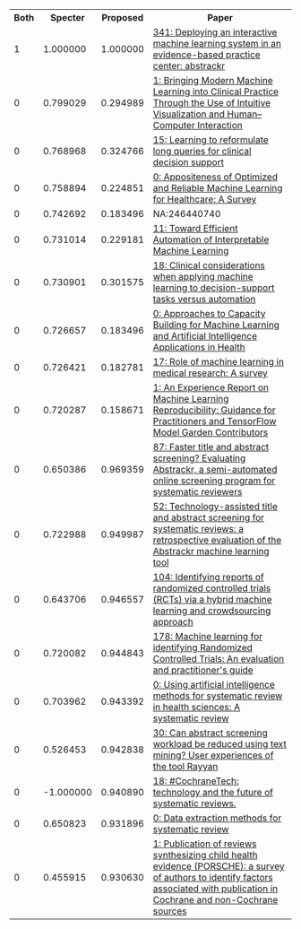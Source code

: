 <html><table><tr>
<th>Both</th>
<th>Specter</th>
<th>Proposed</th>
<th>Paper</th>
</tr>
<tr>
<td>1</td>
<td>1.000000</td>
<td>1.000000</td>
<td><a href="https://www.semanticscholar.org/paper/d2972fa779c91162f447d1e15540fba0df4cb547">341: Deploying an interactive machine learning system in an evidence-based practice center: abstrackr</a></td>
</tr>
<tr>
<td>0</td>
<td>0.799029</td>
<td>0.294989</td>
<td><a href="https://www.semanticscholar.org/paper/e9b8edcbd10ea1bb92434f1347f9769167b13c4d">1: Bringing Modern Machine Learning into Clinical Practice Through the Use of Intuitive Visualization and Human–Computer Interaction</a></td>
</tr>
<tr>
<td>0</td>
<td>0.768968</td>
<td>0.324766</td>
<td><a href="https://www.semanticscholar.org/paper/ed5aa527cb1177c6f4bd4c7415ccff99e11fd637">15: Learning to reformulate long queries for clinical decision support</a></td>
</tr>
<tr>
<td>0</td>
<td>0.758894</td>
<td>0.224851</td>
<td><a href="https://www.semanticscholar.org/paper/764df4214a830d5f5030aa03ac6724932ac4507e">0: Appositeness of Optimized and Reliable Machine Learning for Healthcare: A Survey</a></td>
</tr>
<tr>
<td>0</td>
<td>0.742692</td>
<td>0.183496</td>
<td>NA:246440740</td>
</tr>
<tr>
<td>0</td>
<td>0.731014</td>
<td>0.229181</td>
<td><a href="https://www.semanticscholar.org/paper/998e4fdad6db1ece8f07b5f24d7f3571a2602972">11: Toward Efficient Automation of Interpretable Machine Learning</a></td>
</tr>
<tr>
<td>0</td>
<td>0.730901</td>
<td>0.301575</td>
<td><a href="https://www.semanticscholar.org/paper/fd17c888947df34f2612ee96f29591ee967351fe">18: Clinical considerations when applying machine learning to decision-support tasks versus automation</a></td>
</tr>
<tr>
<td>0</td>
<td>0.726657</td>
<td>0.183496</td>
<td><a href="https://www.semanticscholar.org/paper/bbfdbe7d30d986c6d7057d88178047c36b419201">0: Approaches to Capacity Building for Machine Learning and Artificial Intelligence Applications in Health</a></td>
</tr>
<tr>
<td>0</td>
<td>0.726421</td>
<td>0.182781</td>
<td><a href="https://www.semanticscholar.org/paper/aa5e5ddd603e9f1454e3e0d333819fab9f9ee355">17: Role of machine learning in medical research: A survey</a></td>
</tr>
<tr>
<td>0</td>
<td>0.720287</td>
<td>0.158671</td>
<td><a href="https://www.semanticscholar.org/paper/5a8fdbf82b043a84f1d8b868f37b74255e1858b3">1: An Experience Report on Machine Learning Reproducibility: Guidance for Practitioners and TensorFlow Model Garden Contributors</a></td>
</tr>
<tr>
<td>0</td>
<td>0.650386</td>
<td>0.969359</td>
<td><a href="https://www.semanticscholar.org/paper/0f055179558102d2c8945757b18c9e8386bfcd18">87: Faster title and abstract screening? Evaluating Abstrackr, a semi-automated online screening program for systematic reviewers</a></td>
</tr>
<tr>
<td>0</td>
<td>0.722988</td>
<td>0.949987</td>
<td><a href="https://www.semanticscholar.org/paper/77de6cf94a73f6f637ac7ed8bccbded5f0e2739b">52: Technology-assisted title and abstract screening for systematic reviews: a retrospective evaluation of the Abstrackr machine learning tool</a></td>
</tr>
<tr>
<td>0</td>
<td>0.643706</td>
<td>0.946557</td>
<td><a href="https://www.semanticscholar.org/paper/92e5852ecc8076460b86c83c06e9374e38b054d8">104: Identifying reports of randomized controlled trials (RCTs) via a hybrid machine learning and crowdsourcing approach</a></td>
</tr>
<tr>
<td>0</td>
<td>0.720082</td>
<td>0.944843</td>
<td><a href="https://www.semanticscholar.org/paper/b646ba235ba49ed545c7903dd033b50e3fa99f34">178: Machine learning for identifying Randomized Controlled Trials: An evaluation and practitioner's guide</a></td>
</tr>
<tr>
<td>0</td>
<td>0.703962</td>
<td>0.943392</td>
<td><a href="https://www.semanticscholar.org/paper/eba7c0cecafefa8325aa7d8da70ef2a030d401eb">0: Using artificial intelligence methods for systematic review in health sciences: A systematic review</a></td>
</tr>
<tr>
<td>0</td>
<td>0.526453</td>
<td>0.942838</td>
<td><a href="https://www.semanticscholar.org/paper/b3088ef4e912b1801bd501ea6c9a3f990902eb6d">30: Can abstract screening workload be reduced using text mining? User experiences of the tool Rayyan</a></td>
</tr>
<tr>
<td>0</td>
<td>-1.000000</td>
<td>0.940890</td>
<td><a href="https://www.semanticscholar.org/paper/eb96a1d0bd4f9a26c783860f526a4a82fa8b2e26">18: #CochraneTech: technology and the future of systematic reviews.</a></td>
</tr>
<tr>
<td>0</td>
<td>0.650823</td>
<td>0.931896</td>
<td><a href="https://www.semanticscholar.org/paper/3d9c790c65d1f20e44193c312a72b7f66158f181">0: Data extraction methods for systematic review</a></td>
</tr>
<tr>
<td>0</td>
<td>0.455915</td>
<td>0.930630</td>
<td><a href="https://www.semanticscholar.org/paper/cdb0cfbd93b1fcb9580f9e33bbecff9ce2776412">1: Publication of reviews synthesizing child health evidence (PORSCHE): a survey of authors to identify factors associated with publication in Cochrane and non-Cochrane sources</a></td>
</tr>
</table></html>
